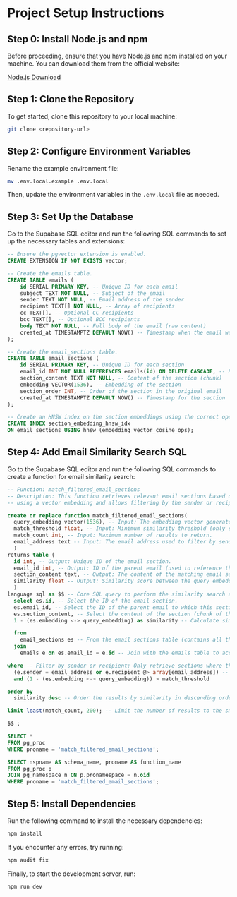 # Project Setup Instructions

## Step 0: Install Node.js and npm
Before proceeding, ensure that you have Node.js and npm installed on your machine. You can download them from the official website:

[Node.js Download](https://nodejs.org/)

## Step 1: Clone the Repository
To get started, clone this repository to your local machine:

```bash
git clone <repository-url>
```

## Step 2: Configure Environment Variables
Rename the example environment file:

```bash
mv .env.local.example .env.local
```
Then, update the environment variables in the `.env.local` file as needed.

## Step 3: Set Up the Database
Go to the Supabase SQL editor and run the following SQL commands to set up the necessary tables and extensions:

```sql
-- Ensure the pgvector extension is enabled. 
CREATE EXTENSION IF NOT EXISTS vector;

-- Create the emails table. 
CREATE TABLE emails ( 
    id SERIAL PRIMARY KEY, -- Unique ID for each email 
    subject TEXT NOT NULL, -- Subject of the email 
    sender TEXT NOT NULL, -- Email address of the sender 
    recipient TEXT[] NOT NULL, -- Array of recipients 
    cc TEXT[], -- Optional CC recipients 
    bcc TEXT[], -- Optional BCC recipients 
    body TEXT NOT NULL, -- Full body of the email (raw content) 
    created_at TIMESTAMPTZ DEFAULT NOW() -- Timestamp when the email was sent or received 
);

-- Create the email_sections table. 
CREATE TABLE email_sections ( 
    id SERIAL PRIMARY KEY, -- Unique ID for each section 
    email_id INT NOT NULL REFERENCES emails(id) ON DELETE CASCADE, -- Reference to parent email 
    section_content TEXT NOT NULL, -- Content of the section (chunk) 
    embedding VECTOR(1536), -- Embedding of the section 
    section_order INT, -- Order of the section in the original email 
    created_at TIMESTAMPTZ DEFAULT NOW() -- Timestamp for the section 
);

-- Create an HNSW index on the section embeddings using the correct operator class. 
CREATE INDEX section_embedding_hnsw_idx 
ON email_sections USING hnsw (embedding vector_cosine_ops);
```

## Step 4: Add Email Similarity Search SQL
Go to the Supabase SQL editor and run the following SQL commands to create a function for email similarity search:

```sql
-- Function: match_filtered_email_sections 
-- Description: This function retrieves relevant email sections based on a similarity search 
-- using a vector embedding and allows filtering by the sender or recipient email address.

create or replace function match_filtered_email_sections( 
  query_embedding vector(1536), -- Input: The embedding vector generated from the user's question (1536 dimensions for ADA-002). 
  match_threshold float, -- Input: Minimum similarity threshold (only sections with similarity above this will be returned). 
  match_count int, -- Input: Maximum number of results to return. 
  email_address text -- Input: The email address used to filter by sender or recipient. 
  ) 
returns table ( 
  id int, -- Output: Unique ID of the email section. 
  email_id int, -- Output: ID of the parent email (used to reference the full email). 
  section_content text, -- Output: The content of the matching email section (a chunk of the email). 
  similarity float -- Output: Similarity score between the query embedding and the section embedding. 
  ) 
language sql as $$ -- Core SQL query to perform the similarity search and filter results. 
  select es.id, -- Select the ID of the email section. 
  es.email_id, -- Select the ID of the parent email to which this section belongs. 
  es.section_content, -- Select the content of the section (chunk of the email). 
  1 - (es.embedding <-> query_embedding) as similarity -- Calculate similarity score: 1 minus the cosine distance.

  from 
    email_sections es -- From the email sections table (contains all the email chunks with their embeddings). 
  join 
    emails e on es.email_id = e.id -- Join with the emails table to access sender and recipient information.

where -- Filter by sender or recipient: Only retrieve sections where the sender or recipient matches the given email address. 
  (e.sender = email_address or e.recipient @> array[email_address]) -- Apply the similarity threshold: Only return sections with a similarity score greater than the threshold.
  and (1 - (es.embedding <-> query_embedding)) > match_threshold

order by 
  similarity desc -- Order the results by similarity in descending order (most similar first).

limit least(match_count, 200); -- Limit the number of results to the smaller of match_count or 200 to prevent large queries.

$$ ;

SELECT * 
FROM pg_proc 
WHERE proname = 'match_filtered_email_sections';

SELECT nspname AS schema_name, proname AS function_name 
FROM pg_proc p 
JOIN pg_namespace n ON p.pronamespace = n.oid 
WHERE proname = 'match_filtered_email_sections'; 
```

## Step 5: Install Dependencies
Run the following command to install the necessary dependencies:

```bash
npm install
```

If you encounter any errors, try running:

```bash
npm audit fix
```

Finally, to start the development server, run:

```bash
npm run dev
```

